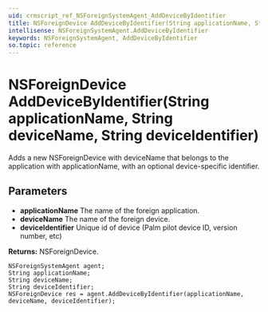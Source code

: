 ```yaml
---
uid: crmscript_ref_NSForeignSystemAgent_AddDeviceByIdentifier
title: NSForeignDevice AddDeviceByIdentifier(String applicationName, String deviceName, String deviceIdentifier)
intellisense: NSForeignSystemAgent.AddDeviceByIdentifier
keywords: NSForeignSystemAgent, AddDeviceByIdentifier
so.topic: reference
---
```


# NSForeignDevice AddDeviceByIdentifier(String applicationName, String deviceName, String deviceIdentifier)

Adds a new NSForeignDevice with deviceName that belongs to the application with applicationName, with an optional device-specific identifier.

## Parameters

* **applicationName** The name of the foreign application.
* **deviceName** The name of the foreign device.
* **deviceIdentifier** Unique id of device (Palm pilot device ID, version number, etc)

**Returns:** NSForeignDevice.

```crmscript
NSForeignSystemAgent agent;
String applicationName;
String deviceName;
String deviceIdentifier;
NSForeignDevice res = agent.AddDeviceByIdentifier(applicationName, deviceName, deviceIdentifier);
```

